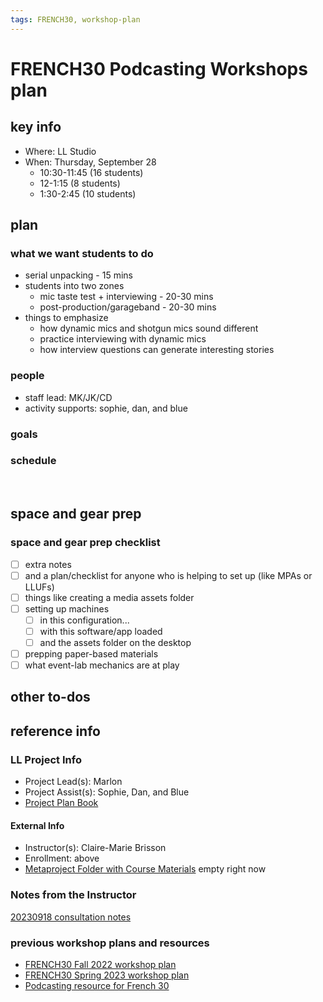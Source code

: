 ```yaml
---
tags: FRENCH30, workshop-plan
---
```


# FRENCH30 Podcasting Workshops plan

## key info
- Where: LL Studio
- When: Thursday, September 28
    - 10:30-11:45 (16 students)
    - 12-1:15 (8 students)
    - 1:30-2:45 (10 students)

## plan

### what we want students to do
* serial unpacking - 15 mins
* students into two zones
    * mic taste test + interviewing - 20-30 mins
    * post-production/garageband - 20-30 mins
* things to emphasize
    * how dynamic mics and shotgun mics sound different
    * practice interviewing with dynamic mics
    * how interview questions can generate interesting stories

### people
* staff lead: MK/JK/CD
* activity supports: sophie, dan, and blue
### goals

### schedule
  
 
## space and gear prep

### space and gear prep checklist
- [ ] extra notes
- [ ] and a plan/checklist for anyone who is helping to set up (like MPAs or LLUFs)
- [ ] things like creating a media assets folder
- [ ] setting up machines 
    - [ ] in this configuration...
    - [ ] with this software/app loaded
    - [ ] and the assets folder on the desktop
- [ ] prepping paper-based materials
- [ ] what event-lab mechanics are at play 

## other to-dos

## reference info
### LL Project Info
* Project Lead(s): Marlon
* Project Assist(s): Sophie, Dan, and Blue
* [Project Plan Book](https://hackmd.io/@ll-23-24/SkX3Kz0A3)

#### External Info
* Instructor(s): Claire-Marie Brisson
* Enrollment: above
* [Metaproject Folder with Course Materials](https://drive.google.com/drive/folders/1wcP4F13GSveb5Fbd4iE55fq9EDzUXTGk?usp=drive_link) empty right now
### Notes from the Instructor
[20230918 consultation notes](https://docs.google.com/document/d/1XeBJUuv2OZJuQP8cWC0RpL88uMc5KJoAjYNLivjyVeQ/edit#heading=h.7eu173lhb0l)

### previous workshop plans and resources
* [FRENCH30 Fall 2022 workshop plan](https://hackmd.io/TCCiWPtET_i4NXqezZEvNQ?view)
* [FRENCH30 Spring 2023 workshop plan](https://hackmd.io/SfJgEXKXSX6TY3R6XYAqyg)
* [Podcasting resource for French 30](https://hackmd.io/qa0-ElPIQeesR_TGA4TmzA?view)
